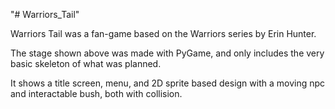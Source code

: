 "# Warriors_Tail" 

Warriors Tail was a fan-game based on the Warriors series by Erin Hunter.

The stage shown above was made with PyGame, and only includes the very basic skeleton of what was planned.

It shows a title screen, menu, and 2D sprite based design with a moving npc and interactable bush, both with collision.
